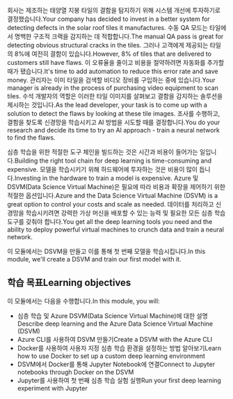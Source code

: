<span data-ttu-id="8e37f-101">회사는 제조하는 태양열 지붕 타일의 결함을 탐지하기 위해 시스템 개선에 투자하기로 결정했습니다.</span><span class="sxs-lookup"><span data-stu-id="8e37f-101">Your company has decided to invest in a better system for detecting defects in the solar roof tiles it manufactures.</span></span> <span data-ttu-id="8e37f-102">수동 QA 모드는 타일에서 명백한 구조적 크랙을 감지하는 데 적합합니다.</span><span class="sxs-lookup"><span data-stu-id="8e37f-102">The manual QA pass is great for detecting obvious structural cracks in the tiles.</span></span> <span data-ttu-id="8e37f-103">그러나 고객에게 제공되는 타일의 8%에 여전히 결함이 있습니다.</span><span class="sxs-lookup"><span data-stu-id="8e37f-103">However, 8% of tiles that are delivered to customers still have flaws.</span></span> <span data-ttu-id="8e37f-104">이 오류율을 줄이고 비용을 절약하려면 자동화를 추가할 때가 됐습니다.</span><span class="sxs-lookup"><span data-stu-id="8e37f-104">It's time to add automation to reduce this error rate and save money.</span></span> <span data-ttu-id="8e37f-105">관리자는 이미 타일을 검색할 비디오 장비를 구입하는 중에 있습니다.</span><span class="sxs-lookup"><span data-stu-id="8e37f-105">Your manager is already in the process of purchasing video equipment to scan tiles.</span></span> <span data-ttu-id="8e37f-106">수석 개발자의 역할은 이러한 타일 이미지를 살펴보고 결함을 감지하는 솔루션을 제시하는 것입니다.</span><span class="sxs-lookup"><span data-stu-id="8e37f-106">As the lead developer, your task is to come up with a solution to detect the flaws by looking at these tile images.</span></span> <span data-ttu-id="8e37f-107">조사를 수행하고, 결함을 찾도록 신경망을 학습시키고 AI 방법을 시도할 때를 결정합니다.</span><span class="sxs-lookup"><span data-stu-id="8e37f-107">You do your research and decide its time to try an AI approach - train a neural network to find the flaws.</span></span> 

<span data-ttu-id="8e37f-108">심층 학습을 위한 적절한 도구 체인을 빌드하는 것은 시간과 비용이 들어가는 일입니다.</span><span class="sxs-lookup"><span data-stu-id="8e37f-108">Building the right tool chain for  deep learning is time-consuming and expensive.</span></span> <span data-ttu-id="8e37f-109">모델을 학습시키기 위해 하드웨어에 투자하는 것은 비용이 많이 듭니다.</span><span class="sxs-lookup"><span data-stu-id="8e37f-109">Investing in the hardware to train a model is expensive.</span></span> <span data-ttu-id="8e37f-110">Azure 및 DSVM(Data Science Virtual Machine)은 필요에 따라 비용과 확장을 제어하기 위한 적절한 옵션입니다.</span><span class="sxs-lookup"><span data-stu-id="8e37f-110">Azure and the Data Science Virtual Machine (DSVM) is a great option to control your costs and scale as needed.</span></span> <span data-ttu-id="8e37f-111">데이터를 처리하고 신경망을 학습시키려면 강력한 가상 머신을 배포할 수 있는 능력 및 필요한 모든 심층 학습도구를 갖춰야 합니다.</span><span class="sxs-lookup"><span data-stu-id="8e37f-111">You get all the deep learning tools you need and the ability to deploy powerful virtual machines to crunch data and train a neural network.</span></span>  

<span data-ttu-id="8e37f-112">이 모듈에서는 DSVM을 만들고 이를 통해 첫 번째 모델을 학습시킵니다.</span><span class="sxs-lookup"><span data-stu-id="8e37f-112">In this module, we'll create a DSVM and train our first model with it.</span></span> 

## <a name="learning-objectives"></a><span data-ttu-id="8e37f-113">학습 목표</span><span class="sxs-lookup"><span data-stu-id="8e37f-113">Learning objectives</span></span>

<span data-ttu-id="8e37f-114">이 모듈에서는 다음을 수행합니다.</span><span class="sxs-lookup"><span data-stu-id="8e37f-114">In this module, you will:</span></span>

  - <span data-ttu-id="8e37f-115">심층 학습 및 Azure DSVM(Data Science Virtual Machine)에 대한 설명</span><span class="sxs-lookup"><span data-stu-id="8e37f-115">Describe deep learning and the Azure Data Science Virtual Machine (DSVM)</span></span>
  - <span data-ttu-id="8e37f-116">Azure CLI를 사용하여 DSVM 만들기</span><span class="sxs-lookup"><span data-stu-id="8e37f-116">Create a DSVM with the Azure CLI</span></span>
  - <span data-ttu-id="8e37f-117">Docker를 사용하여 사용자 지정 심층 학습 환경을 설정하는 방법 알아보기</span><span class="sxs-lookup"><span data-stu-id="8e37f-117">Learn how to use Docker to set up a custom deep learning environment</span></span>
  - <span data-ttu-id="8e37f-118">DSVM에서 Docker를 통해 Jupyter Notebook에 연결</span><span class="sxs-lookup"><span data-stu-id="8e37f-118">Connect to Jupyter notebooks through Docker on the DSVM</span></span>
  - <span data-ttu-id="8e37f-119">Jupyter를 사용하여 첫 번째 심층 학습 실험 실행</span><span class="sxs-lookup"><span data-stu-id="8e37f-119">Run your first deep learning experiment with Jupyter</span></span>